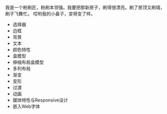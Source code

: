 我是一个粉刷匠，粉刷本领强。我要把那新房子，刷得很漂亮。刷了房顶又刷墙，刷子飞舞忙。 哎哟我的小鼻子，变呀变了样。


* 选择器
* 边框
* 背景
* 文本
* 颜色特性
* 盒模型
* 伸缩布局盒模型
* 多列布局
* 渐变
* 变形
* 过渡
* 动画
* 媒体特性与Responsive设计
* 嵌入Web字体